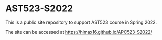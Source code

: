 # AST523-S2022

This is a public site repository to support AST523 course in Spring 2022.

The site can be accessed at https://himax16.github.io/APC523-S2022/
